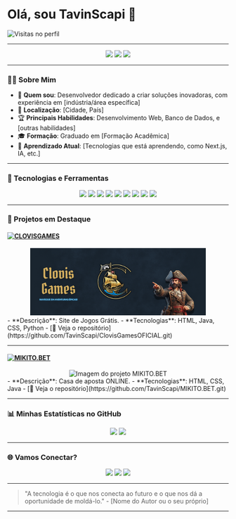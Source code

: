 # Olá, sou TavinScapi 👋

![Visitas no perfil](https://komarev.com/ghpvc/?username=TavinScapi&color=blue&style=flat-square)

---

<div align="center">
  <img src="https://img.shields.io/badge/-Engenheiro%20de%20Software-blue?style=for-the-badge" />
  <img src="https://img.shields.io/badge/-Desenvolvedor%20FullStack-red?style=for-the-badge" />
  <img src="https://img.shields.io/badge/-Python%20%7C%20JavaScript-yellow?style=for-the-badge" />
</div>

---

### 👨‍💻 Sobre Mim
- 🧩 **Quem sou**: Desenvolvedor dedicado a criar soluções inovadoras, com experiência em [indústria/área específica]
- 📍 **Localização**: [Cidade, País]
- 🏆 **Principais Habilidades**: Desenvolvimento Web, Banco de Dados, e [outras habilidades]
- 🎓 **Formação**: Graduado em [Formação Acadêmica]
- 🌱 **Aprendizado Atual**: [Tecnologias que está aprendendo, como Next.js, IA, etc.]

---

### 🚀 Tecnologias e Ferramentas

<div align="center">
  <img src="https://img.shields.io/badge/-HTML5-E34F26?style=flat-square&logo=html5&logoColor=white" />
  <img src="https://img.shields.io/badge/-CSS3-1572B6?style=flat-square&logo=css3" />
  <img src="https://img.shields.io/badge/-JavaScript-F7DF1E?style=flat-square&logo=javascript&logoColor=black" />
  <img src="https://img.shields.io/badge/-React-61DAFB?style=flat-square&logo=react&logoColor=black" />
  <img src="https://img.shields.io/badge/-Node.js-339933?style=flat-square&logo=node.js&logoColor=white" />
  <img src="https://img.shields.io/badge/-Python-3776AB?style=flat-square&logo=python&logoColor=white" />
  <img src="https://img.shields.io/badge/-Django-092E20?style=flat-square&logo=django&logoColor=white" />
  <img src="https://img.shields.io/badge/-Git-F05032?style=flat-square&logo=git&logoColor=white" />
  <img src="https://img.shields.io/badge/-Docker-2496ED?style=flat-square&logo=docker&logoColor=white" />
</div>

---

### 📌 Projetos em Destaque

#### [![CLOVISGAMES](https://img.shields.io/badge/-CLOVISGAMES-green?style=for-the-badge)](https://github.com/TavinScapi/ClovisGamesOFICIAL.git)
<div align="center">
  <img src="https://github.com/TavinScapi/Imagens/blob/main/Carrossel.png?raw=true" alt="Imagem do projeto ClovisGames" width="400" />
</div>
   - **Descrição**: Site de Jogos Grátis.
   - **Tecnologias**: HTML, Java, CSS, Python
   - [🔗 Veja o repositório](https://github.com/TavinScapi/ClovisGamesOFICIAL.git)

---

#### [![MIKITO.BET](https://img.shields.io/badge/-MIKITO.BET-blue?style=for-the-badge)](https://github.com/TavinScapi/MIKITO.BET.git)
<div align="center">
  <img src="https://via.placeholder.com/400x200.png?text=MIKITO.BET" alt="Imagem do projeto MIKITO.BET" width="400" />
</div>
   - **Descrição**: Casa de aposta ONLINE.
   - **Tecnologias**: HTML, CSS, Java
   - [🔗 Veja o repositório](https://github.com/TavinScapi/MIKITO.BET.git)

---

### 📊 Minhas Estatísticas no GitHub

<div align="center">
  <img height="150em" src="https://github-readme-stats.vercel.app/api?username=TavinScapi&show_icons=true&theme=default&hide=stars,issues&count_private=true&include_all_commits=true" />
  <img height="150em" src="https://github-readme-stats.vercel.app/api/top-langs/?username=TavinScapi&layout=compact&langs_count=6&theme=default" />
</div>

---

### 🌐 Vamos Conectar?

<div align="center">
  <a href="https://www.linkedin.com/in/seulinkedin"><img src="https://img.shields.io/badge/-LinkedIn-blue?style=flat-square&logo=Linkedin&logoColor=white"></a>
  <a href="https://seuportfolio.com"><img src="https://img.shields.io/badge/-Portfólio-black?style=flat-square&logo=google-chrome&logoColor=white"></a>
  <a href="mailto:seuemail@gmail.com"><img src="https://img.shields.io/badge/-Email-red?style=flat-square&logo=gmail&logoColor=white"></a>
</div>

---

> "A tecnologia é o que nos conecta ao futuro e o que nos dá a oportunidade de moldá-lo." - [Nome do Autor ou o seu próprio]

---

